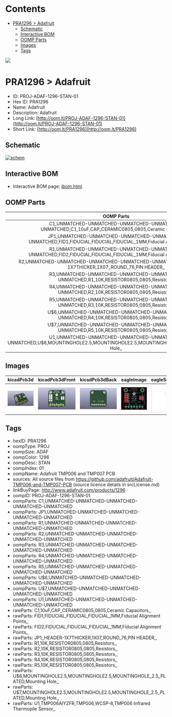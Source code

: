 



Contents
========

* [PRA1296 > Adafruit](#pra1296--adafruit)
	* [Schematic](#schematic)
	* [Interactive BOM](#interactive-bom)
	* [OOMP Parts](#oomp-parts)
	* [Images](#images)
	* [Tags](#tags)
  
![][im]
# PRA1296 > Adafruit

- ID: PROJ-ADAF-1296-STAN-01
- Hex ID: PRA1296
- Name: Adafruit
- Description: Adafruit
- Long Link: [http://oom.lt/PROJ-ADAF-1296-STAN-01](http://oom.lt/PROJ-ADAF-1296-STAN-01)
- Short Link: [http://oom.lt/PRA1296](http://oom.lt/PRA1296)

## Schematic
  
[![schem](eagleSchemImage.png)](eagleSchemImage.png)
## Interactive BOM

- Interactive BOM page: [ibom.html](https://htmlpreview.github.io/?https://github.com/oomlout/oomlout_OOMP_projects/blob/main/PROJ-ADAF-1296-STAN-01/kicad/bom/ibom.html)

## OOMP Parts
  

|OOMP Parts|
| :---: |
|C1,UNMATCHED-UNMATCHED-UNMATCHED-UNMATCHED-UNMATCHED,C1,10uF,CAP_CERAMIC0805,0805,Ceramic Capacitors,,|
|JP1,UNMATCHED-UNMATCHED-UNMATCHED-UNMATCHED-UNMATCHED,FID1,FIDUCIAL,FIDUCIAL,FIDUCIAL_1MM,Fiducial Alignment Points,,|
|R1,UNMATCHED-UNMATCHED-UNMATCHED-UNMATCHED-UNMATCHED,FID2,FIDUCIAL,FIDUCIAL,FIDUCIAL_1MM,Fiducial Alignment Points,,|
|R2,UNMATCHED-UNMATCHED-UNMATCHED-UNMATCHED-UNMATCHED,JP1,,HEADER-1X7THICKER,1X07_ROUND_76,PIN HEADER,,|
|R3,UNMATCHED-UNMATCHED-UNMATCHED-UNMATCHED-UNMATCHED,R1,10K,RESISTOR0805,0805,Resistors,,|
|R4,UNMATCHED-UNMATCHED-UNMATCHED-UNMATCHED-UNMATCHED,R2,10K,RESISTOR0805,0805,Resistors,,|
|R5,UNMATCHED-UNMATCHED-UNMATCHED-UNMATCHED-UNMATCHED,R3,10K,RESISTOR0805,0805,Resistors,,|
|U$6,UNMATCHED-UNMATCHED-UNMATCHED-UNMATCHED-UNMATCHED,R4,10K,RESISTOR0805,0805,Resistors,,|
|U$7,UNMATCHED-UNMATCHED-UNMATCHED-UNMATCHED-UNMATCHED,R5,10K,RESISTOR0805,0805,Resistors,,|
|U1,UNMATCHED-UNMATCHED-UNMATCHED-UNMATCHED-UNMATCHED,U$6,MOUNTINGHOLE2.5,MOUNTINGHOLE2.5,MOUNTINGHOLE_2.5_PLATED,Mounting Hole,,|

## Images
  
  

|kicadPcb3d|kicadPcb3dFront|kicadPcb3dBack|eagleImage|eagleSchemImage|
| :---: | :---: | :---: | :---: | :---: |
|[![kicadPcb3d](kicadPcb3d_140.png)](kicadPcb3d.png)|[![kicadPcb3dFront](kicadPcb3dFront_140.png)](kicadPcb3dFront.png)|[![kicadPcb3dBack](kicadPcb3dBack_140.png)](kicadPcb3dBack.png)|[![eagleImage](eagleImage_140.png)](eagleImage.png)|[![eagleSchemImage](eagleSchemImage_140.png)](eagleSchemImage.png)|

## Tags

- hexID: PRA1296
- oompType: PROJ
- oompSize: ADAF
- oompColor: 1296
- oompDesc: STAN
- oompIndex: 01
- oompName: Adafruit TMP006 and TMP007 PCB
- sources: All source files from https://github.com/adafruit/Adafruit-TMP006-and-TMP007-PCB (source licence details in srcLicense.md)
- linkBuyPage: http://www.adafruit.com/products/1296
- oompID: PROJ-ADAF-1296-STAN-01
- oompParts: C1,UNMATCHED-UNMATCHED-UNMATCHED-UNMATCHED-UNMATCHED
- oompParts: JP1,UNMATCHED-UNMATCHED-UNMATCHED-UNMATCHED-UNMATCHED
- oompParts: R1,UNMATCHED-UNMATCHED-UNMATCHED-UNMATCHED-UNMATCHED
- oompParts: R2,UNMATCHED-UNMATCHED-UNMATCHED-UNMATCHED-UNMATCHED
- oompParts: R3,UNMATCHED-UNMATCHED-UNMATCHED-UNMATCHED-UNMATCHED
- oompParts: R4,UNMATCHED-UNMATCHED-UNMATCHED-UNMATCHED-UNMATCHED
- oompParts: R5,UNMATCHED-UNMATCHED-UNMATCHED-UNMATCHED-UNMATCHED
- oompParts: U$6,UNMATCHED-UNMATCHED-UNMATCHED-UNMATCHED-UNMATCHED
- oompParts: U$7,UNMATCHED-UNMATCHED-UNMATCHED-UNMATCHED-UNMATCHED
- oompParts: U1,UNMATCHED-UNMATCHED-UNMATCHED-UNMATCHED-UNMATCHED
- rawParts: C1,10uF,CAP_CERAMIC0805,0805,Ceramic Capacitors,,
- rawParts: FID1,FIDUCIAL,FIDUCIAL,FIDUCIAL_1MM,Fiducial Alignment Points,,
- rawParts: FID2,FIDUCIAL,FIDUCIAL,FIDUCIAL_1MM,Fiducial Alignment Points,,
- rawParts: JP1,,HEADER-1X7THICKER,1X07_ROUND_76,PIN HEADER,,
- rawParts: R1,10K,RESISTOR0805,0805,Resistors,,
- rawParts: R2,10K,RESISTOR0805,0805,Resistors,,
- rawParts: R3,10K,RESISTOR0805,0805,Resistors,,
- rawParts: R4,10K,RESISTOR0805,0805,Resistors,,
- rawParts: R5,10K,RESISTOR0805,0805,Resistors,,
- rawParts: U$6,MOUNTINGHOLE2.5,MOUNTINGHOLE2.5,MOUNTINGHOLE_2.5_PLATED,Mounting Hole,,
- rawParts: U$7,MOUNTINGHOLE2.5,MOUNTINGHOLE2.5,MOUNTINGHOLE_2.5_PLATED,Mounting Hole,,
- rawParts: U1,TMP006AIYZFR,TMP006,WCSP-8,TMP006 Infrared Thermopile Sensor,,



[im]: kicadPcb3d_450.png
